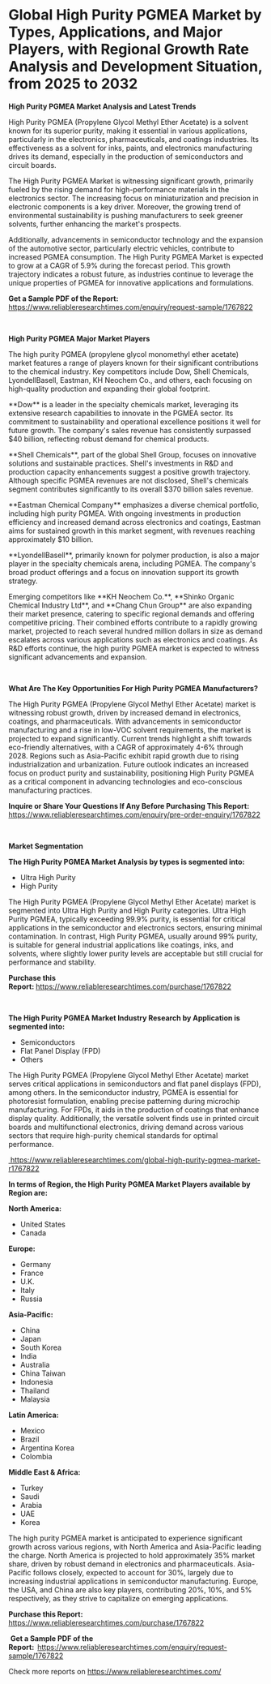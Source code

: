 <p><h1>Global High Purity PGMEA Market by Types, Applications, and Major Players, with Regional Growth Rate Analysis and Development Situation, from 2025 to 2032</h1></p><p><strong>High Purity PGMEA Market Analysis and Latest Trends</strong></p>
<p><p>High Purity PGMEA (Propylene Glycol Methyl Ether Acetate) is a solvent known for its superior purity, making it essential in various applications, particularly in the electronics, pharmaceuticals, and coatings industries. Its effectiveness as a solvent for inks, paints, and electronics manufacturing drives its demand, especially in the production of semiconductors and circuit boards. </p><p>The High Purity PGMEA Market is witnessing significant growth, primarily fueled by the rising demand for high-performance materials in the electronics sector. The increasing focus on miniaturization and precision in electronic components is a key driver. Moreover, the growing trend of environmental sustainability is pushing manufacturers to seek greener solvents, further enhancing the market's prospects.</p><p>Additionally, advancements in semiconductor technology and the expansion of the automotive sector, particularly electric vehicles, contribute to increased PGMEA consumption. The High Purity PGMEA Market is expected to grow at a CAGR of 5.9% during the forecast period. This growth trajectory indicates a robust future, as industries continue to leverage the unique properties of PGMEA for innovative applications and formulations.</p></p>
<p><strong>Get a Sample PDF of the Report:&nbsp;</strong> <a href="https://www.reliableresearchtimes.com/enquiry/request-sample/1767822?utm_campaign=2326&utm_medium=2&utm_source=Github&utm_content=ia&utm_term=03042025&utm_id=high-purity-pgmea">https://www.reliableresearchtimes.com/enquiry/request-sample/1767822</a></p>
<p>&nbsp;</p>
<p><strong>High Purity PGMEA Major Market Players</strong></p>
<p><p>The high purity PGMEA (propylene glycol monomethyl ether acetate) market features a range of players known for their significant contributions to the chemical industry. Key competitors include Dow, Shell Chemicals, LyondellBasell, Eastman, KH Neochem Co., and others, each focusing on high-quality production and expanding their global footprint.</p><p>**Dow** is a leader in the specialty chemicals market, leveraging its extensive research capabilities to innovate in the PGMEA sector. Its commitment to sustainability and operational excellence positions it well for future growth. The company's sales revenue has consistently surpassed $40 billion, reflecting robust demand for chemical products.</p><p>**Shell Chemicals**, part of the global Shell Group, focuses on innovative solutions and sustainable practices. Shell's investments in R&D and production capacity enhancements suggest a positive growth trajectory. Although specific PGMEA revenues are not disclosed, Shell's chemicals segment contributes significantly to its overall $370 billion sales revenue.</p><p>**Eastman Chemical Company** emphasizes a diverse chemical portfolio, including high purity PGMEA. With ongoing investments in production efficiency and increased demand across electronics and coatings, Eastman aims for sustained growth in this market segment, with revenues reaching approximately $10 billion.</p><p>**LyondellBasell**, primarily known for polymer production, is also a major player in the specialty chemicals arena, including PGMEA. The company's broad product offerings and a focus on innovation support its growth strategy.</p><p>Emerging competitors like **KH Neochem Co.**, **Shinko Organic Chemical Industry Ltd**, and **Chang Chun Group** are also expanding their market presence, catering to specific regional demands and offering competitive pricing. Their combined efforts contribute to a rapidly growing market, projected to reach several hundred million dollars in size as demand escalates across various applications such as electronics and coatings. As R&D efforts continue, the high purity PGMEA market is expected to witness significant advancements and expansion.</p></p>
<p>&nbsp;</p>
<p><strong>What Are The Key Opportunities For High Purity PGMEA Manufacturers?</strong></p>
<p><p>The High Purity PGMEA (Propylene Glycol Methyl Ether Acetate) market is witnessing robust growth, driven by increased demand in electronics, coatings, and pharmaceuticals. With advancements in semiconductor manufacturing and a rise in low-VOC solvent requirements, the market is projected to expand significantly. Current trends highlight a shift towards eco-friendly alternatives, with a CAGR of approximately 4-6% through 2028. Regions such as Asia-Pacific exhibit rapid growth due to rising industrialization and urbanization. Future outlook indicates an increased focus on product purity and sustainability, positioning High Purity PGMEA as a critical component in advancing technologies and eco-conscious manufacturing practices.</p></p>
<p><strong>Inquire or Share Your Questions If Any Before Purchasing This Report:</strong> <a href="https://www.reliableresearchtimes.com/enquiry/pre-order-enquiry/1767822?utm_campaign=2326&utm_medium=2&utm_source=Github&utm_content=ia&utm_term=03042025&utm_id=high-purity-pgmea">https://www.reliableresearchtimes.com/enquiry/pre-order-enquiry/1767822</a></p>
<p>&nbsp;</p>
<p><strong>Market Segmentation</strong></p>
<p><strong>The High Purity PGMEA Market Analysis by types is segmented into:</strong></p>
<p><ul><li>Ultra High Purity</li><li>High Purity</li></ul></p>
<p><p>The High Purity PGMEA (Propylene Glycol Methyl Ether Acetate) market is segmented into Ultra High Purity and High Purity categories. Ultra High Purity PGMEA, typically exceeding 99.9% purity, is essential for critical applications in the semiconductor and electronics sectors, ensuring minimal contamination. In contrast, High Purity PGMEA, usually around 99% purity, is suitable for general industrial applications like coatings, inks, and solvents, where slightly lower purity levels are acceptable but still crucial for performance and stability.</p></p>
<p><strong>Purchase this Report:&nbsp;</strong><a href="https://www.reliableresearchtimes.com/purchase/1767822?utm_campaign=2326&utm_medium=2&utm_source=Github&utm_content=ia&utm_term=03042025&utm_id=high-purity-pgmea">https://www.reliableresearchtimes.com/purchase/1767822</a></p>
<p>&nbsp;</p>
<p><strong>The High Purity PGMEA Market Industry Research by Application is segmented into:</strong></p>
<p><ul><li>Semiconductors</li><li>Flat Panel Display (FPD)</li><li>Others</li></ul></p>
<p><p>The High Purity PGMEA (Propylene Glycol Methyl Ether Acetate) market serves critical applications in semiconductors and flat panel displays (FPD), among others. In the semiconductor industry, PGMEA is essential for photoresist formulation, enabling precise patterning during microchip manufacturing. For FPDs, it aids in the production of coatings that enhance display quality. Additionally, the versatile solvent finds use in printed circuit boards and multifunctional electronics, driving demand across various sectors that require high-purity chemical standards for optimal performance.</p></p>
<p><a href="https://www.reliableresearchtimes.com/global-high-purity-pgmea-market-r1767822?utm_campaign=2326&utm_medium=2&utm_source=Github&utm_content=ia&utm_term=03042025&utm_id=high-purity-pgmea">&nbsp;https://www.reliableresearchtimes.com/global-high-purity-pgmea-market-r1767822</a></p>
<p><strong>In terms of Region, the High Purity PGMEA Market Players available by Region are:</strong></p>
<p>
    <p> <strong> North America: </strong>
        <ul>
            <li>United States</li>
            <li>Canada</li>
        </ul>
        </p> 
    <p> <strong> Europe: </strong>
        <ul>
            <li>Germany</li>
            <li>France</li>
            <li>U.K.</li>
            <li>Italy</li>
            <li>Russia</li>
        </ul>
        </p> 
    <p> <strong> Asia-Pacific: </strong>
        <ul>
            <li>China</li>
            <li>Japan</li>
            <li>South Korea</li>
            <li>India</li>
            <li>Australia</li>
            <li>China Taiwan</li>
            <li>Indonesia</li>
            <li>Thailand</li>
            <li>Malaysia</li>
        </ul>
        </p> 
    <p> <strong> Latin America: </strong>
        <ul>
            <li>Mexico</li>
            <li>Brazil</li>
            <li>Argentina Korea</li>
            <li>Colombia</li>
        </ul>
        </p> 
    <p> <strong> Middle East & Africa: </strong>
        <ul>
            <li>Turkey</li>
            <li>Saudi</li>
            <li>Arabia</li>
            <li>UAE</li>
            <li>Korea</li>
        </ul>
    </p>
    </p>
<p><p>The high purity PGMEA market is anticipated to experience significant growth across various regions, with North America and Asia-Pacific leading the charge. North America is projected to hold approximately 35% market share, driven by robust demand in electronics and pharmaceuticals. Asia-Pacific follows closely, expected to account for 30%, largely due to increasing industrial applications in semiconductor manufacturing. Europe, the USA, and China are also key players, contributing 20%, 10%, and 5% respectively, as they strive to capitalize on emerging applications.</p></p>
<p><strong>Purchase this Report: </strong><a href="https://www.reliableresearchtimes.com/purchase/1767822?utm_campaign=2326&utm_medium=2&utm_source=Github&utm_content=ia&utm_term=03042025&utm_id=high-purity-pgmea">https://www.reliableresearchtimes.com/purchase/1767822</a></p>
<p>&nbsp;<strong>Get a Sample PDF of the Report:&nbsp;&nbsp;</strong><a href="https://www.reliableresearchtimes.com/enquiry/request-sample/1767822?utm_campaign=2326&utm_medium=2&utm_source=Github&utm_content=ia&utm_term=03042025&utm_id=high-purity-pgmea">https://www.reliableresearchtimes.com/enquiry/request-sample/1767822</a></p>
<p><strong></strong></p>
<p>Check more reports on <a href="https://www.reliableresearchtimes.com/?utm_campaign=2326&utm_medium=2&utm_source=Github&utm_content=ia&utm_term=03042025&utm_id=high-purity-pgmea">https://www.reliableresearchtimes.com/</a></p>